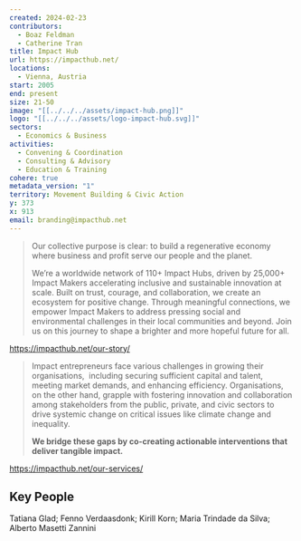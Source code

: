 ```yaml
---
created: 2024-02-23
contributors:
  - Boaz Feldman
  - Catherine Tran
title: Impact Hub
url: https://impacthub.net/
locations:
  - Vienna, Austria
start: 2005
end: present
size: 21-50
image: "[[../../../assets/impact-hub.png]]"
logo: "[[../../../assets/logo-impact-hub.svg]]"
sectors:
  - Economics & Business
activities:
  - Convening & Coordination
  - Consulting & Advisory
  - Education & Training
cohere: true
metadata_version: "1"
territory: Movement Building & Civic Action
y: 373
x: 913
email: branding@impacthub.net
---
```

>Our collective purpose is clear: to build a regenerative economy where business and profit serve our people and the planet.
>
>We’re a worldwide network of 110+ Impact Hubs, driven by 25,000+ Impact Makers accelerating inclusive and sustainable innovation at scale. Built on trust, courage, and collaboration, we create an ecosystem for positive change. Through meaningful connections, we empower Impact Makers to address pressing social and environmental challenges in their local communities and beyond. Join us on this journey to shape a brighter and more hopeful future for all.

https://impacthub.net/our-story/

>Impact entrepreneurs face various challenges in growing their organisations,  including securing sufficient capital and talent, meeting market demands, and enhancing efficiency. Organisations, on the other hand, grapple with fostering innovation and collaboration among stakeholders from the public, private, and civic sectors to drive systemic change on critical issues like climate change and inequality.
>
>**We bridge these gaps by co-creating actionable interventions that deliver tangible impact.**

https://impacthub.net/our-services/

## Key People

Tatiana Glad; Fenno Verdaasdonk; Kirill Korn; Maria Trindade da Silva; Alberto Masetti Zannini











